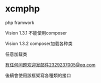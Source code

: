 # xcmphp
php framwork

Vision 1.3.1
不能使用composer

Vision 1.3.2
composer加载各种类

任意加载类

有任何问题欢迎发邮件2329237005@qq.com

後續會使用該框架寫各種類的接口
